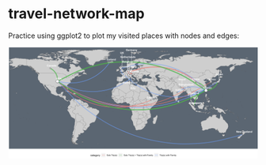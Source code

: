 # travel-network-map

Practice using ggplot2 to plot my visited places with nodes and edges:

![](practice-travel-network-map.png)
